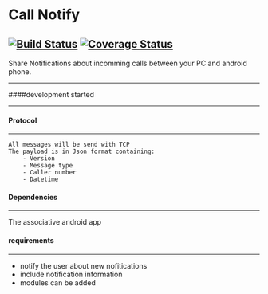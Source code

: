 # Call Notify  

[![Build Status](https://travis-ci.org/asuivelentine/call_notify.svg?branch=network)](https://travis-ci.org/asuivelentine/call_notify) [![Coverage Status](https://coveralls.io/repos/github/asuivelentine/call_notify/badge.svg?branch=network)](https://coveralls.io/github/asuivelentine/call_notify?branch=network) 
---

Share Notifications about incomming calls between your PC and android phone.

---

####development started

---

#### Protocol

---

	All messages will be send with TCP
	The payload is in Json format containing:
		- Version
		- Message type
		- Caller number
		- Datetime

#### Dependencies 

---

The associative android app

#### requirements

---

- notify the user about new nofitications
- include notification information 
- modules can be added 
